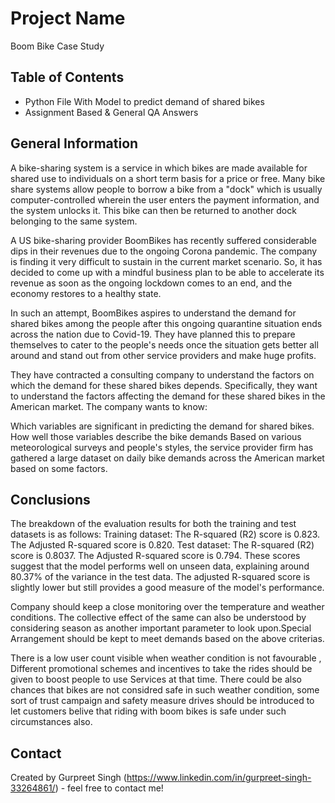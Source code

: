 # Project Name

Boom Bike Case Study

## Table of Contents

- Python File With Model to predict demand of shared bikes
- Assignment Based & General QA Answers

## General Information

A bike-sharing system is a service in which bikes are made available for shared use to individuals on a short term basis for a price or free. Many bike share systems allow people to borrow a bike from a "dock" which is usually computer-controlled wherein the user enters the payment information, and the system unlocks it. This bike can then be returned to another dock belonging to the same system.

A US bike-sharing provider BoomBikes has recently suffered considerable dips in their revenues due to the ongoing Corona pandemic. The company is finding it very difficult to sustain in the current market scenario. So, it has decided to come up with a mindful business plan to be able to accelerate its revenue as soon as the ongoing lockdown comes to an end, and the economy restores to a healthy state.

In such an attempt, BoomBikes aspires to understand the demand for shared bikes among the people after this ongoing quarantine situation ends across the nation due to Covid-19. They have planned this to prepare themselves to cater to the people's needs once the situation gets better all around and stand out from other service providers and make huge profits.

They have contracted a consulting company to understand the factors on which the demand for these shared bikes depends. Specifically, they want to understand the factors affecting the demand for these shared bikes in the American market. The company wants to know:

Which variables are significant in predicting the demand for shared bikes. How well those variables describe the bike demands Based on various meteorological surveys and people's styles, the service provider firm has gathered a large dataset on daily bike demands across the American market based on some factors.

## Conclusions

The breakdown of the evaluation results for both the training and test datasets is as follows: Training dataset: The R-squared (R2) score is 0.823. The Adjusted R-squared score is 0.820. Test dataset: The R-squared (R2) score is 0.8037. The Adjusted R-squared score is 0.794. These scores suggest that the model performs well on unseen data, explaining around 80.37% of the variance in the test data.
The adjusted R-squared score is slightly lower but still provides a good measure of the model's performance.

Company should keep a close monitoring over the temperature and weather conditions. The collective effect of the same can also be understood by considering season as another important parameter to look upon.Special Arrangement should be kept to meet demands based on the above criterias.

There is a low user count visible when weather condition is not favourable , Different promotional schemes and incentives to take the rides should be given to boost people to use Services at that time. There could be also chances that bikes are not considred safe in such weather condition, some sort of trust campaign and safety measure drives should be introduced to let customers belive that riding with boom bikes is safe under such circumstances also.

## Contact

Created by Gurpreet Singh (https://www.linkedin.com/in/gurpreet-singh-33264861/) - feel free to contact me!
